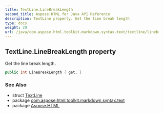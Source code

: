 ```yaml
---
title: TextLine.LineBreakLength
second_title: Aspose.HTML for Java API Reference
description: TextLine property. Get the line break length
type: docs
weight: 20
url: /java/com.aspose.html.toolkit.markdown.syntax.text/textline/linebreaklength/
---
```

## TextLine.LineBreakLength property

Get the line break length.

```java
public int LineBreakLength { get; }
```

### See Also

* struct [TextLine](../)
* package [com.aspose.html.toolkit.markdown.syntax.text](../../textline/)
* package [Aspose.HTML](../../../)

